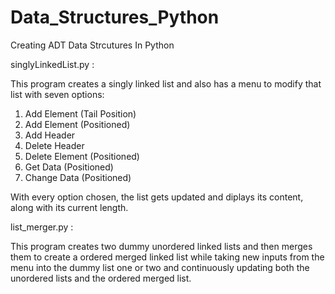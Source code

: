 # Data_Structures_Python
Creating ADT Data Strcutures In Python

singlyLinkedList.py : 

This program creates a singly linked list and also has a menu to modify that list with seven options: 
1) Add Element (Tail Position)
2) Add Element (Positioned)   
3) Add Header
4) Delete Header
5) Delete Element (Positioned)
6) Get Data (Positioned)      
7) Change Data (Positioned) 

With every option chosen, the list gets updated and diplays its content, along with its current length.

list_merger.py :

This program creates two dummy unordered linked lists and then merges them to create a ordered merged linked list while taking new inputs from the menu into the dummy list one or two and continuously updating both the unordered lists and the ordered merged list.
